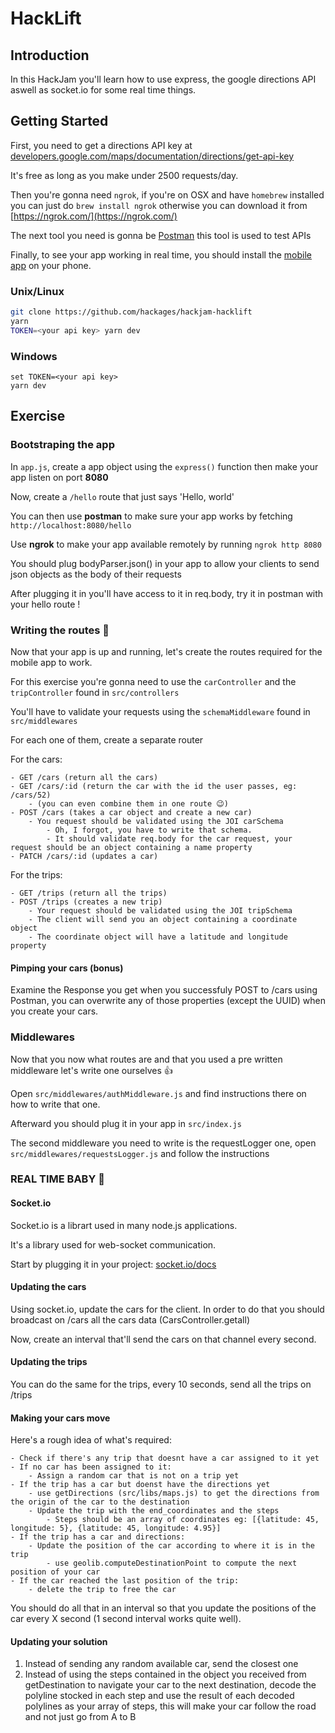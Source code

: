 # HackLift
## Introduction
In this HackJam you'll learn how to use express, the google directions API aswell as socket.io for some real time things.

## Getting Started
First, you need to get a directions API key at [developers.google.com/maps/documentation/directions/get-api-key](https://developers.google.com/maps/documentation/directions/get-api-key)

It's free as long as you make under 2500 requests/day.

Then you're gonna need `ngrok`, if you're on OSX and have `homebrew` installed you can just do `brew install ngrok` otherwise you can download it from [https://ngrok.com/](https://ngrok.com/)

The next tool you need is gonna be [Postman](https://www.getpostman.com/) this tool is used to test APIs

Finally, to see your app working in real time, you should install the [mobile app](https://expo.io/@nauktis/hacklift) on your phone.

### Unix/Linux
```Bash
git clone https://github.com/hackages/hackjam-hacklift
yarn
TOKEN=<your api key> yarn dev
```

### Windows
```Batch
set TOKEN=<your api key>
yarn dev
```

## Exercise
### Bootstraping the app
In `app.js`, create a app object using the `express()` function then make your app listen on port __8080__

Now, create a `/hello` route that just says 'Hello, world'

You can then use __postman__ to make sure your app works by fetching `http://localhost:8080/hello`

Use __ngrok__ to make your app available remotely by running `ngrok http 8080`

You should plug bodyParser.json() in your app to allow your clients to send json objects as the body of their requests

After plugging it in you'll have access to it in req.body, try it in postman with your hello route ! 

### Writing the routes 🚕
Now that your app is up and running, let's create the routes required for the mobile app to work.

For this exercise you're gonna need to use the `carController` and the `tripController` found in `src/controllers`

You'll have to validate your requests using the `schemaMiddleware` found in `src/middlewares`

For each one of them, create a separate router

For the cars:

    - GET /cars (return all the cars)
    - GET /cars/:id (return the car with the id the user passes, eg: /cars/52)
        - (you can even combine them in one route 😉)
    - POST /cars (takes a car object and create a new car)
        - You request should be validated using the JOI carSchema
            - Oh, I forgot, you have to write that schema.
            - It should validate req.body for the car request, your request should be an object containing a name property
    - PATCH /cars/:id (updates a car)


For the trips:

    - GET /trips (return all the trips)
    - POST /trips (creates a new trip)
        - Your request should be validated using the JOI tripSchema
        - The client will send you an object containing a coordinate object
        - The coordinate object will have a latitude and longitude property

#### Pimping your cars (bonus)
Examine the Response you get when you successfuly POST to /cars using Postman, you can overwrite any of those properties (except the UUID) when you create your cars. 


### Middlewares
Now that you now what routes are and that you used a pre written middleware let's write one ourselves 👍

Open `src/middlewares/authMiddleware.js` and find instructions there on how to write that one.

Afterward you should plug it in your app in `src/index.js` 

The second middleware you need to write is the requestLogger one, open `src/middlewares/requestsLogger.js` and follow the instructions

### REAL TIME BABY 🎉
#### Socket.io
Socket.io is a librart used in many node.js applications.

It's a library used for web-socket communication.

Start by plugging it in your project: [socket.io/docs](https://socket.io/docs/)

#### Updating the cars
Using socket.io, update the cars for the client. In order to do that you should broadcast on /cars all the cars data (CarsController.getall)

Now, create an interval that'll send the cars on that channel every second.

#### Updating the trips
You can do the same for the trips, every 10 seconds, send all the trips on /trips

#### Making your cars move
Here's a rough idea of what's required:

    - Check if there's any trip that doesnt have a car assigned to it yet
    - If no car has been assigned to it:
        - Assign a random car that is not on a trip yet
    - If the trip has a car but doenst have the directions yet
        - use getDirections (src/libs/maps.js) to get the directions from the origin of the car to the destination
        - Update the trip with the end_coordinates and the steps
            - Steps should be an array of coordinates eg: [{latitude: 45, longitude: 5}, {latitude: 45, longitude: 4.95}]   
    - If the trip has a car and directions:
        - Update the position of the car according to where it is in the trip
            - use geolib.computeDestinationPoint to compute the next position of your car
    - If the car reached the last position of the trip:
        - delete the trip to free the car

You should do all that in an interval so that you update the positions of the car every X second (1 second interval works quite well).


#### Updating your solution
1. Instead of sending any random available car, send the closest one
2. Instead of using the steps contained in the object you received from getDestination to navigate your car to the next destination, decode the polyline stocked in each step and use the result of each decoded polylines as your array of steps, this will make your car follow the road and not just go from A to B
